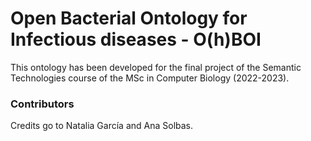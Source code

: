 # Open Bacterial Ontology for Infectious diseases - O(h)BOI

This ontology has been developed for the final project of the Semantic Technologies course of the MSc in Computer Biology (2022-2023). 

### Contributors

Credits go to Natalia García and Ana Solbas. 

